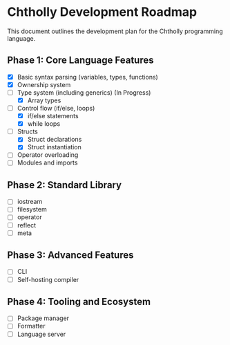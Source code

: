 # Chtholly Development Roadmap

This document outlines the development plan for the Chtholly programming language.

## Phase 1: Core Language Features

- [x] Basic syntax parsing (variables, types, functions)
- [x] Ownership system
- [ ] Type system (including generics) (In Progress)
  - [x] Array types
- [ ] Control flow (if/else, loops)
  - [x] if/else statements
  - [x] while loops
- [ ] Structs
  - [x] Struct declarations
  - [x] Struct instantiation
- [ ] Operator overloading
- [ ] Modules and imports

## Phase 2: Standard Library

- [ ] iostream
- [ ] filesystem
- [ ] operator
- [ ] reflect
- [ ] meta

## Phase 3: Advanced Features

- [ ] CLI
- [ ] Self-hosting compiler

## Phase 4: Tooling and Ecosystem

- [ ] Package manager
- [ ] Formatter
- [ ] Language server
